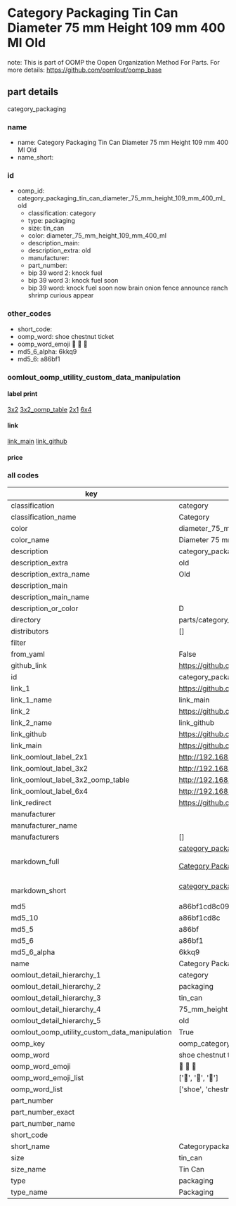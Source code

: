 # Category Packaging Tin Can Diameter 75 mm Height 109 mm 400 Ml Old  

note: This is part of OOMP the Oopen Organization Method For Parts. For more details: https://github.com/oomlout/oomp_base

##  part details
  



category_packaging



### name
* name: Category Packaging Tin Can Diameter 75 mm Height 109 mm 400 Ml Old
* name_short: 
### id
* oomp_id: category_packaging_tin_can_diameter_75_mm_height_109_mm_400_ml_old
  * classification: category
  * type: packaging
  * size: tin_can
  * color: diameter_75_mm_height_109_mm_400_ml
  * description_main: 
  * description_extra: old
  * manufacturer: 
  * part_number: 
  * bip 39 word 2: knock fuel
  * bip 39 word 3: knock fuel soon
  * bip 39 word: knock fuel soon now brain onion fence announce ranch shrimp curious appear

### other_codes
* short_code: 
* oomp_word: shoe chestnut ticket
* oomp_word_emoji :shoe: :chestnut: :ticket:
* md5_6_alpha: 6kkq9
* md5_6: a86bf1






### oomlout_oomp_utility_custom_data_manipulation
#### label print
[3x2](http://192.168.1.245:1112/?label=oomp%206kkq9)
[3x2_oomp_table](http://192.168.1.108:1112/?label=oomp%206kkq9)
[2x1](http://192.168.1.242:1112/?label=oomp%206kkq9)
[6x4](http://192.168.1.55:1112/?label=oomp%206kkq9)    

#### link

[link_main](https://github.com/oomlout/oomlout_oomp_version_1_messy/tree/main/parts/category_packaging_tin_can_diameter_75_mm_height_109_mm_400_ml_old) [link_github](https://github.com/oomlout/oomlout_oomp_version_1_messy/tree/main/parts/category_packaging_tin_can_diameter_75_mm_height_109_mm_400_ml_old)                             

#### price







### all codes 
| key | value |  
| --- | --- |  
| classification | category |  
| classification_name | Category |  
| color | diameter_75_mm_height_109_mm_400_ml |  
| color_name | Diameter 75 mm Height 109 mm 400 Ml |  
| description | category_packaging |  
| description_extra | old |  
| description_extra_name | Old |  
| description_main |  |  
| description_main_name |  |  
| description_or_color | D  |  
| directory | parts/category_packaging_tin_can_diameter_75_mm_height_109_mm_400_ml_old |  
| distributors | [] |  
| filter |  |  
| from_yaml | False |  
| github_link | https://github.com/oomlout/oomlout_oomp_part_src/tree/main/parts/category_packaging_tin_can_diameter_75_mm_height_109_mm_400_ml_old |  
| id | category_packaging_tin_can_diameter_75_mm_height_109_mm_400_ml_old |  
| link_1 | https://github.com/oomlout/oomlout_oomp_version_1_messy/tree/main/parts/category_packaging_tin_can_diameter_75_mm_height_109_mm_400_ml_old |  
| link_1_name | link_main |  
| link_2 | https://github.com/oomlout/oomlout_oomp_version_1_messy/tree/main/parts/category_packaging_tin_can_diameter_75_mm_height_109_mm_400_ml_old |  
| link_2_name | link_github |  
| link_github | https://github.com/oomlout/oomlout_oomp_version_1_messy/tree/main/parts/category_packaging_tin_can_diameter_75_mm_height_109_mm_400_ml_old |  
| link_main | https://github.com/oomlout/oomlout_oomp_version_1_messy/tree/main/parts/category_packaging_tin_can_diameter_75_mm_height_109_mm_400_ml_old |  
| link_oomlout_label_2x1 | http://192.168.1.242:1112/?label=oomp%206kkq9 |  
| link_oomlout_label_3x2 | http://192.168.1.245:1112/?label=oomp%206kkq9 |  
| link_oomlout_label_3x2_oomp_table | http://192.168.1.108:1112/?label=oomp%206kkq9 |  
| link_oomlout_label_6x4 | http://192.168.1.55:1112/?label=oomp%206kkq9 |  
| link_redirect | https://github.com/oomlout/oomlout_oomp_version_1_messy/tree/main/parts/category_packaging_tin_can_diameter_75_mm_height_109_mm_400_ml_old |  
| manufacturer |  |  
| manufacturer_name |  |  
| manufacturers | [] |  
| markdown_full | [category_packaging_tin_can_diameter_75_mm_height_109_mm_400_ml_old](none)<br>[](none)<br>[Category Packaging Tin Can Diameter 75 Mm Height 109 Mm 400 Ml Old](none)<br><br> |  
| markdown_short | [category_packaging_tin_can_diameter_75_mm_height_109_mm_400_ml_old](none)<br><br> |  
| md5 | a86bf1cd8c094aa26b0d79739e977bde |  
| md5_10 | a86bf1cd8c |  
| md5_5 | a86bf |  
| md5_6 | a86bf1 |  
| md5_6_alpha | 6kkq9 |  
| name | Category Packaging Tin Can Diameter 75 mm Height 109 mm 400 Ml Old |  
| oomlout_detail_hierarchy_1 | category |  
| oomlout_detail_hierarchy_2 | packaging |  
| oomlout_detail_hierarchy_3 | tin_can |  
| oomlout_detail_hierarchy_4 | 75_mm_height |  
| oomlout_detail_hierarchy_5 | old |  
| oomlout_oomp_utility_custom_data_manipulation | True |  
| oomp_key | oomp_category_packaging_tin_can_diameter_75_mm_height_109_mm_400_ml_old |  
| oomp_word | shoe chestnut ticket |  
| oomp_word_emoji | :shoe: :chestnut: :ticket: |  
| oomp_word_emoji_list | [':shoe:', ':chestnut:', ':ticket:'] |  
| oomp_word_list | ['shoe', 'chestnut', 'ticket'] |  
| part_number |  |  
| part_number_exact |  |  
| part_number_name |  |  
| short_code |  |  
| short_name | Categorypackaging |  
| size | tin_can |  
| size_name | Tin Can |  
| type | packaging |  
| type_name | Packaging |  
